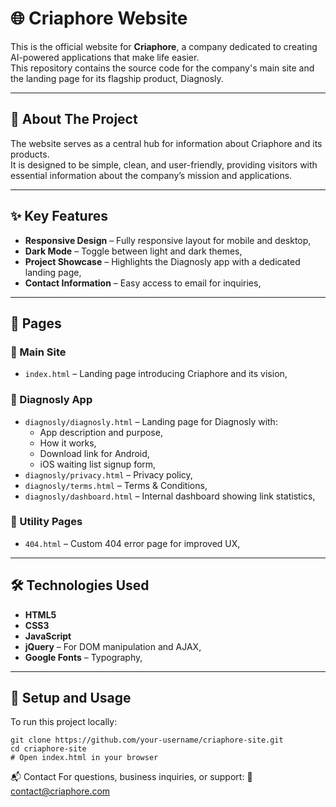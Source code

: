 # 🌐 Criaphore Website

This is the official website for **Criaphore**, a company dedicated to creating AI-powered applications that make life easier.  
This repository contains the source code for the company's main site and the landing page for its flagship product, Diagnosly.

---

## 🧾 About The Project

The website serves as a central hub for information about Criaphore and its products.  
It is designed to be simple, clean, and user-friendly, providing visitors with essential information about the company’s mission and applications.

---

## ✨ Key Features

- **Responsive Design** – Fully responsive layout for mobile and desktop,
- **Dark Mode** – Toggle between light and dark themes,
- **Project Showcase** – Highlights the Diagnosly app with a dedicated landing page,
- **Contact Information** – Easy access to email for inquiries,

---

## 📄 Pages

### 🔹 Main Site

- `index.html` – Landing page introducing Criaphore and its vision,

### 🔹 Diagnosly App

- `diagnosly/diagnosly.html` – Landing page for Diagnosly with:  
  - App description and purpose,  
  - How it works,  
  - Download link for Android,  
  - iOS waiting list signup form,
- `diagnosly/privacy.html` – Privacy policy,
- `diagnosly/terms.html` – Terms & Conditions,
- `diagnosly/dashboard.html` – Internal dashboard showing link statistics,

### 🔹 Utility Pages

- `404.html` – Custom 404 error page for improved UX,

---

## 🛠️ Technologies Used

- **HTML5**
- **CSS3**
- **JavaScript**
- **jQuery** – For DOM manipulation and AJAX,
- **Google Fonts** – Typography,

---

## 🚀 Setup and Usage

To run this project locally:

```
git clone https://github.com/your-username/criaphore-site.git
cd criaphore-site
# Open index.html in your browser
```

📬 Contact
For questions, business inquiries, or support:
📧 contact@criaphore.com
